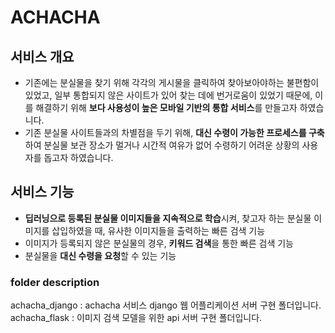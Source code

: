 # ACHACHA

## 서비스 개요

- 기존에는 분실물을 찾기 위해 각각의 게시물을 클릭하여 찾아보아야하는 불편함이 있었고, 일부 통합되지 않은 사이트가 있어 찾는 데에 번거로움이 있었기 때문에, 이를 해결하기 위해 **보다 사용성이 높은 모바일 기반의 통합 서비스**를 만들고자 하였습니다.
- 기존 분실물 사이트들과의 차별점을 두기 위해, **대신 수령이 가능한 프로세스를 구축**하여 분실물 보관 장소가 멀거나 시간적 여유가 없어 수령하기 어려운 상황의 사용자를 돕고자 하였습니다.

## 서비스 기능

- **딥러닝으로 등록된 분실물 이미지들을 지속적으로 학습**시켜, 찾고자 하는 분실물 이미지를 삽입하였을 때, 유사한 이미지들을 출력하는 빠른 검색 기능
- 이미지가 등록되지 않은 분실물의 경우, **키워드 검색**을 통한 빠른 검색 기능
- 분실물을 **대신 수령을 요청**할 수 있는 기능

### folder description<br>
achacha_django : achacha 서비스 django 웹 어플리케이션 서버 구현 폴더입니다. <br>
achacha_flask : 이미지 검색 모델을 위한 api 서버 구현 폴더입니다. 
